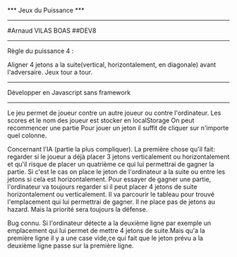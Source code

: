 *** Jeux du Puissance ***
*******************

#Arnaud VILAS BOAS
##DEV8

*******************

Règle du puissance 4 :

Aligner 4 jetons a la suite(vertical, horizontalement, en diagonale) avant l'adversaire.
Jeux tour a tour.

*******************
Développer en Javascript sans framework

*******************

Le jeu permet de joueur contre un autre joueur ou contre l'ordinateur.
Les scores et le nom des joueur est stocker en localStorage
On peut recommencer une partie
Pour jouer un jeton il suffit de cliquer sur n'importe quel colonne.

Concernant l'IA (partie la plus compliquer).
La première chose qu'il fait:
regarder si le joueur a déjà placer 3 jetons verticalement ou horizontalement et qu'il risque de placer un quatrième ce qui lui permettrai de gagner la partie. Si c'est le cas on place le jeton de l'ordinateur a la suite ou entre les jetons si cela est horizontalement.
Pour essayer de gagner une partie, l'ordinateur va toujours regarder si il peut placer 4 jetons de suite horizontalement ou verticalement.
Il va parcourir le tableau pour trouvé l'emplacement qui lui permettrai de gagner. Il ne place pas de jetons au hazard.
Mais la priorité sera toujours la défense.

Bug connu.
Si l'ordinateur détecte a la deuxième ligne par exemple un emplacement qui lui permet de mettre 4 jetons de suite.Mais qu'a la première ligne il y a une case vide,ce qui fait que le jeton prévu a la deuxième ligne passe sur la première ligne.
